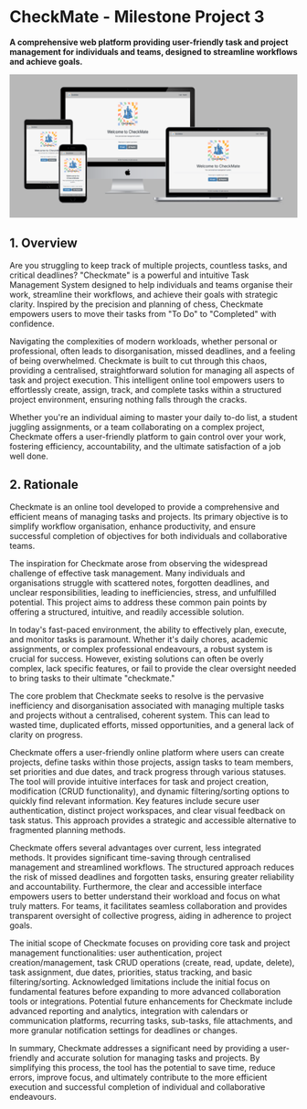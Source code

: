 # CheckMate - Milestone Project 3

**A comprehensive web platform providing user-friendly task and project management for individuals and teams, designed to streamline workflows and achieve goals.**

![Responsive Mockup](assets/readme/mockup.png)

## 1. Overview

Are you struggling to keep track of multiple projects, countless tasks, and critical deadlines? "Checkmate" is a powerful and intuitive Task Management System designed to help individuals and teams organise their work, streamline their workflows, and achieve their goals with strategic clarity. Inspired by the precision and planning of chess, Checkmate empowers users to move their tasks from "To Do" to "Completed" with confidence.

Navigating the complexities of modern workloads, whether personal or professional, often leads to disorganisation, missed deadlines, and a feeling of being overwhelmed. Checkmate is built to cut through this chaos, providing a centralised, straightforward solution for managing all aspects of task and project execution. This intelligent online tool empowers users to effortlessly create, assign, track, and complete tasks within a structured project environment, ensuring nothing falls through the cracks.

Whether you're an individual aiming to master your daily to-do list, a student juggling assignments, or a team collaborating on a complex project, Checkmate offers a user-friendly platform to gain control over your work, fostering efficiency, accountability, and the ultimate satisfaction of a job well done.

## 2. Rationale

Checkmate is an online tool developed to provide a comprehensive and efficient means of managing tasks and projects. Its primary objective is to simplify workflow organisation, enhance productivity, and ensure successful completion of objectives for both individuals and collaborative teams.

The inspiration for Checkmate arose from observing the widespread challenge of effective task management. Many individuals and organisations struggle with scattered notes, forgotten deadlines, and unclear responsibilities, leading to inefficiencies, stress, and unfulfilled potential. This project aims to address these common pain points by offering a structured, intuitive, and readily accessible solution.

In today's fast-paced environment, the ability to effectively plan, execute, and monitor tasks is paramount. Whether it's daily chores, academic assignments, or complex professional endeavours, a robust system is crucial for success. However, existing solutions can often be overly complex, lack specific features, or fail to provide the clear oversight needed to bring tasks to their ultimate "checkmate."

The core problem that Checkmate seeks to resolve is the pervasive inefficiency and disorganisation associated with managing multiple tasks and projects without a centralised, coherent system. This can lead to wasted time, duplicated efforts, missed opportunities, and a general lack of clarity on progress.

Checkmate offers a user-friendly online platform where users can create projects, define tasks within those projects, assign tasks to team members, set priorities and due dates, and track progress through various statuses. The tool will provide intuitive interfaces for task and project creation, modification (CRUD functionality), and dynamic filtering/sorting options to quickly find relevant information. Key features include secure user authentication, distinct project workspaces, and clear visual feedback on task status. This approach provides a strategic and accessible alternative to fragmented planning methods.

Checkmate offers several advantages over current, less integrated methods. It provides significant time-saving through centralised management and streamlined workflows. The structured approach reduces the risk of missed deadlines and forgotten tasks, ensuring greater reliability and accountability. Furthermore, the clear and accessible interface empowers users to better understand their workload and focus on what truly matters. For teams, it facilitates seamless collaboration and provides transparent oversight of collective progress, aiding in adherence to project goals.

The initial scope of Checkmate focuses on providing core task and project management functionalities: user authentication, project creation/management, task CRUD operations (create, read, update, delete), task assignment, due dates, priorities, status tracking, and basic filtering/sorting. Acknowledged limitations include the initial focus on fundamental features before expanding to more advanced collaboration tools or integrations. Potential future enhancements for Checkmate include advanced reporting and analytics, integration with calendars or communication platforms, recurring tasks, sub-tasks, file attachments, and more granular notification settings for deadlines or changes.

In summary, Checkmate addresses a significant need by providing a user-friendly and accurate solution for managing tasks and projects. By simplifying this process, the tool has the potential to save time, reduce errors, improve focus, and ultimately contribute to the more efficient execution and successful completion of individual and collaborative endeavours.
